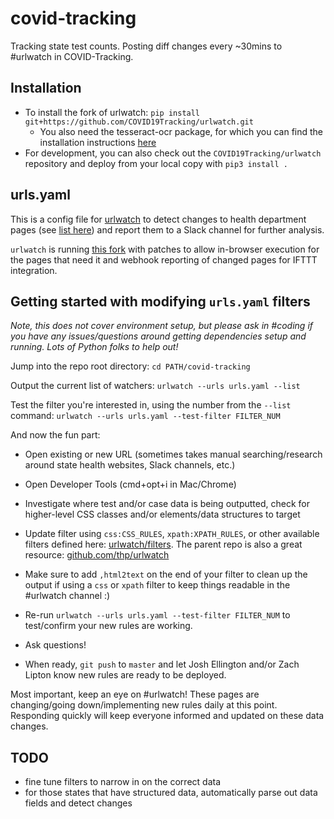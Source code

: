 # covid-tracking
Tracking state test counts. Posting diff changes every ~30mins to #urlwatch in COVID-Tracking.

## Installation

- To install the fork of urlwatch: `pip install git+https://github.com/COVID19Tracking/urlwatch.git`
  - You also need the tesseract-ocr package, for which you can find the installation instructions [here](https://tesseract-ocr.github.io/tessdoc/Home.html)
- For development, you can also check out the `COVID19Tracking/urlwatch` repository and deploy from your local copy with `pip3 install .`

## urls.yaml
This is a config file for [urlwatch](https://github.com/thp/urlwatch) to detect changes to health department pages (see [list here](https://docs.google.com/spreadsheets/d/18oVRrHj3c183mHmq3m89_163yuYltLNlOmPerQ18E8w/edit#gid=207813168)) and report them to a Slack channel for further analysis.

`urlwatch` is running [this fork](https://github.com/COVID19Tracking/urlwatch) with patches to allow in-browser execution for the pages that need it and webhook reporting of changed pages for IFTTT integration.

## Getting started with modifying `urls.yaml` filters

_Note, this does not cover environment setup, but please ask in #coding if you have any issues/questions around getting dependencies setup and running. Lots of Python folks to help out!_

Jump into the repo root directory: `cd PATH/covid-tracking`

Output the current list of watchers: `urlwatch --urls urls.yaml --list`

Test the filter you're interested in, using the number from the `--list` command: `urlwatch --urls urls.yaml --test-filter FILTER_NUM`

And now the fun part:

- Open existing or new URL (sometimes takes manual searching/research around state health websites, Slack channels, etc.)

- Open Developer Tools (cmd+opt+i in Mac/Chrome)

- Investigate where test and/or case data is being outputted, check for higher-level CSS classes and/or elements/data structures to target

- Update filter using `css:CSS_RULES`, `xpath:XPATH_RULES`, or other available filters defined here: [urlwatch/filters](https://github.com/COVID19Tracking/urlwatch/blob/master/lib/urlwatch/filters.py). The parent repo is also a great resource: [github.com/thp/urlwatch](https://github.com/thp/urlwatch)

- Make sure to add `,html2text` on the end of your filter to clean up the output if using a `css` or `xpath` filter to keep things readable in the #urlwatch channel :)

- Re-run `urlwatch --urls urls.yaml --test-filter FILTER_NUM` to test/confirm your new rules are working.

- Ask questions!

- When ready, `git push` to `master` and let Josh Ellington and/or Zach Lipton know new rules are ready to be deployed.

Most important, keep an eye on #urlwatch! These pages are changing/going down/implementing new rules daily at this point. Responding quickly will keep everyone informed and updated on these data changes.

## TODO
- fine tune filters to narrow in on the correct data
- for those states that have structured data, automatically parse out data fields and detect changes
